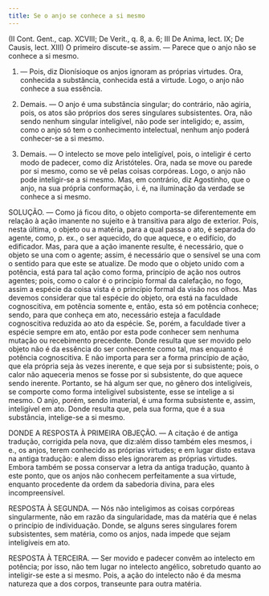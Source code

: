 ```yaml
---
title: Se o anjo se conhece a si mesmo
---
```


(II Cont. Gent., cap. XCVIII; De Verit., q. 8, a. 6; III De Anima, lect. IX; De Causis, lect. XIII)
  O primeiro discute-se assim. — Parece que o anjo não se conhece a si mesmo.  

1. — Pois, diz Dionísioque os anjos ignoram as próprias virtudes. Ora, conhecida a substância, conhecida está a virtude. Logo, o anjo não conhece a sua essência.  

2. Demais. — O anjo é uma substância singular; do contrário, não agiria, pois, os atos são próprios dos seres singulares subsistentes. Ora, não sendo nenhum singular inteligível, não pode ser inteligido; e, assim, como o anjo só tem o conhecimento intelectual, nenhum anjo poderá conhecer-se a si mesmo.  

3. Demais. — O intelecto se move pelo inteligível, pois, o inteligir é certo modo de padecer, como diz Aristóteles. Ora, nada se move ou parede por si mesmo, como se vê pelas coisas corpóreas. Logo, o anjo não pode inteligir-se a si mesmo.  Mas, em contrário, diz Agostinho, que o anjo, na sua própria conformação, i. é, na iluminação da verdade se conhece a si mesmo.  

SOLUÇÃO. — Como já ficou dito, o objeto comporta-se diferentemente em relação à ação imanente no sujeito e à transitiva para algo de exterior. Pois, nesta última, o objeto ou a matéria, para a qual passa o ato, é separada do agente, como, p. ex., o ser aquecido, do que aquece, e o edifício, do edificador. Mas, para que a ação imanente resulte, é necessário, que o objeto se una com o agente; assim, é necessário que o sensível se una com o sentido para que este se atualize. De modo que o objeto unido com a potência, está para tal ação como forma, princípio de ação nos outros agentes; pois, como o calor é o princípio formal da calefação, no fogo, assim a espécie da coisa vista é o princípio formal da visão nos olhos.  Mas devemos considerar que tal espécie do objeto, ora está na faculdade cognoscitiva, em potência somente e, então, esta só em potência conhece; sendo, para que conheça em ato, necessário esteja a faculdade cognoscitiva reduzida ao ato da espécie. Se, porém, a faculdade tiver a espécie sempre em ato, então por esta pode conhecer sem nenhuma mutação ou recebimento precedente. Donde resulta que ser movido pelo objeto não é da essência do ser conhecente como tal, mas enquanto é potência cognoscitiva. E não importa para ser a forma princípio de ação, que ela própria seja às vezes inerente, e que seja por si subsistente; pois, o calor não aqueceria menos se fosse por si subsistente, do que aquece sendo inerente. Portanto, se há algum ser que, no gênero dos inteligíveis, se comporte como forma inteligível subsistente, esse se intelige a si mesmo. O anjo, porém, sendo imaterial, é uma forma subsistente e, assim, inteligível em ato. Donde resulta que, pela sua forma, que é a sua substância, intelige-se a si mesmo.  

DONDE A RESPOSTA À PRIMEIRA OBJEÇÃO. — A citação é de antiga tradução, corrigida pela nova, que diz:além disso também eles mesmos, i e., os anjos, terem conhecido as próprias virtudes; e em lugar disto estava na antiga tradução: e alem disso eles ignorarem as próprias virtudes. Embora também se possa conservar a letra da antiga tradução, quanto à este ponto, que os anjos não conhecem perfeitamente a sua virtude, enquanto procedente da ordem da sabedoria divina, para eles incompreensível.  

RESPOSTA À SEGUNDA. — Nós não inteligimos as coisas corpóreas singularmente, não em razão da singularidade, mas da matéria que é nelas o princípio de individuação. Donde, se alguns seres singulares forem subsistentes, sem matéria, como os anjos, nada impede que sejam inteligíveis em ato.  

RESPOSTA À TERCEIRA. — Ser movido e padecer convêm ao intelecto em potência; por isso, não tem lugar no intelecto angélico, sobretudo quanto ao inteligir-se este a si mesmo. Pois, a ação do intelecto não é da mesma natureza que a dos corpos, transeunte para outra matéria.